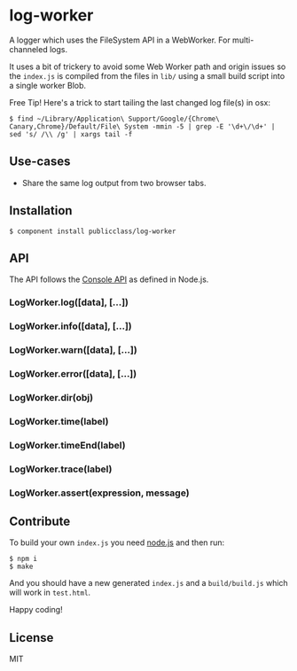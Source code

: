 
# log-worker

  A logger which uses the FileSystem API in a WebWorker. For multi-channeled logs.

  It uses a bit of trickery to avoid some Web Worker path and origin issues so the `index.js` is compiled from the files in `lib/` using a small build script into a single worker Blob.

  Free Tip! Here's a trick to start tailing the last changed log file(s) in osx:

    $ find ~/Library/Application\ Support/Google/{Chrome\ Canary,Chrome}/Default/File\ System -mmin -5 | grep -E '\d+\/\d+' | sed 's/ /\\ /g' | xargs tail -f

## Use-cases

  * Share the same log output from two browser tabs.


## Installation

    $ component install publicclass/log-worker

## API

  The API follows the [Console API](http://nodejs.org/api/stdio.html) as defined in Node.js.

### LogWorker.log([data], [...])

### LogWorker.info([data], [...])

### LogWorker.warn([data], [...])

### LogWorker.error([data], [...])

### LogWorker.dir(obj)

### LogWorker.time(label)

### LogWorker.timeEnd(label)

### LogWorker.trace(label)

### LogWorker.assert(expression, message)

## Contribute

  To build your own `index.js` you need [node.js](http://nodejs.org) and then run:

    $ npm i
    $ make

  And you should have a new generated `index.js` and a `build/build.js` which will work in `test.html`.

  Happy coding!

## License

  MIT
